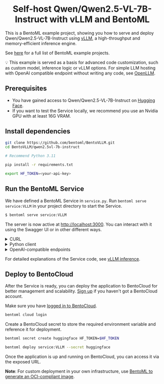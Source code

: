 <div align="center">
    <h1 align="center">Self-host Qwen/Qwen2.5-VL-7B-Instruct with vLLM and BentoML</h1>
</div>

This is a BentoML example project, showing you how to serve and deploy Qwen/Qwen2.5-VL-7B-Instruct using [vLLM](https://vllm.ai), a high-throughput and memory-efficient inference engine.

See [here](https://docs.bentoml.com/en/latest/examples/overview.html) for a full list of BentoML example projects.

💡 This example is served as a basis for advanced code customization, such as custom model, inference logic or vLLM options. For simple LLM hosting with OpenAI compatible endpoint without writing any code, see [OpenLLM](https://github.com/bentoml/OpenLLM).

## Prerequisites

- You have gained access to Qwen/Qwen2.5-VL-7B-Instruct on [Hugging Face](https://huggingface.co/Qwen/Qwen2.5-VL-7B-Instruct).
- If you want to test the Service locally, we recommend you use an Nvidia GPU with at least 16G VRAM.

## Install dependencies

```bash
git clone https://github.com/bentoml/BentoVLLM.git
cd BentoVLLM/qwen2.5vl-7b-instruct

# Recommend Python 3.11

pip install -r requirements.txt

export HF_TOKEN=<your-api-key>
```

## Run the BentoML Service

We have defined a BentoML Service in `service.py`. Run `bentoml serve service:VLLM` in your project directory to start the Service.

```python
$ bentoml serve service:VLLM
```

The server is now active at [http://localhost:3000](http://localhost:3000/). You can interact with it using the Swagger UI or in other different ways.

<details>

<summary>CURL</summary>

```bash
curl -X 'POST' \
  'http://localhost:3000/generate' \
  -H 'accept: text/event-stream' \
  -H 'Content-Type: application/json' \
  -d '{
  "prompt": "Explain superconductors like I'\''m five years old",
  "tokens": null
}'
```

</details>

<details>

<summary>Python client</summary>

```python
import bentoml

with bentoml.SyncHTTPClient("http://localhost:3000") as client:
    response_generator = client.generate(
        prompt="Explain superconductors like I'm five years old",
        tokens=None
    )
    for response in response_generator:
        print(response)
```

</details>

<details>

<summary>OpenAI-compatible endpoints</summary>

```python
from openai import OpenAI

client = OpenAI(base_url='http://localhost:3000/v1', api_key='na')

# Use the following func to get the available models
client.models.list()

chat_completion = client.chat.completions.create(
    model="Qwen/Qwen2.5-VL-7B-Instruct",
    messages=[
        {
            "role": "user",
            "content": "Explain superconductors like I'm five years old"
        }
    ],
    stream=True,
)
for chunk in chat_completion:
    # Extract and print the content of the model's reply
    print(chunk.choices[0].delta.content or "", end="")
```

These OpenAI-compatible endpoints also support [vLLM extra parameters](https://docs.vllm.ai/en/latest/serving/openai_compatible_server.html#extra-parameters). For example, you can force the chat completion output a JSON object by using the `guided_json` parameters:

```python
from openai import OpenAI

client = OpenAI(base_url='http://localhost:3000/v1', api_key='na')

# Use the following func to get the available models
client.models.list()

json_schema = {
    "type": "object",
    "properties": {
        "city": {"type": "string"}
    }
}

chat_completion = client.chat.completions.create(
    model="Qwen/Qwen2.5-VL-7B-Instruct",
    messages=[
        {
            "role": "user",
            "content": "What is the capital of France?"
        }
    ],
    extra_body=dict(guided_json=json_schema),
)
print(chat_completion.choices[0].message.content)  # will return something like: {"city": "Paris"}
```

All supported extra parameters are listed in [vLLM documentation](https://docs.vllm.ai/en/latest/serving/openai_compatible_server.html#extra-parameters).

**Note**: If your Service is deployed with [protected endpoints on BentoCloud](https://docs.bentoml.com/en/latest/bentocloud/how-tos/manage-access-token.html#access-protected-deployments), you need to set the environment variable `OPENAI_API_KEY` to your BentoCloud API key first.

```bash
export OPENAI_API_KEY={YOUR_BENTOCLOUD_API_TOKEN}
```

You can then use the following line to replace the client in the above code snippet. Refer to [Obtain the endpoint URL](https://docs.bentoml.com/en/latest/bentocloud/how-tos/call-deployment-endpoints.html#obtain-the-endpoint-url) to retrieve the endpoint URL.

```python
client = OpenAI(base_url='your_bentocloud_deployment_endpoint_url/v1')
```

</details>

For detailed explanations of the Service code, see [vLLM inference](https://docs.bentoml.org/en/latest/use-cases/large-language-models/vllm.html).

## Deploy to BentoCloud

After the Service is ready, you can deploy the application to BentoCloud for better management and scalability. [Sign up](https://www.bentoml.com/) if you haven't got a BentoCloud account.

Make sure you have [logged in to BentoCloud](https://docs.bentoml.com/en/latest/bentocloud/how-tos/manage-access-token.html).

```bash
bentoml cloud login
```

Create a BentoCloud secret to store the required environment variable and reference it for deployment.

```bash
bentoml secret create huggingface HF_TOKEN=$HF_TOKEN

bentoml deploy service:VLLM --secret huggingface
```

Once the application is up and running on BentoCloud, you can access it via the exposed URL.

**Note**: For custom deployment in your own infrastructure, use [BentoML to generate an OCI-compliant image](https://docs.bentoml.com/en/latest/guides/containerization.html).
